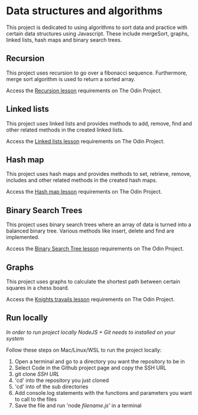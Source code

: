 # Data structures and algorithms

This project is dedicated to using algorithms to sort data and practice with certain data structures using Javascript. These include mergeSort, graphs, linked lists, hash maps and binary search trees.

## Recursion

This project uses recursion to go over a fibonacci sequence. Furthermore, merge sort algorithm is used to return a sorted array.

Access the [Recursion lesson](https://www.theodinproject.com/lessons/javascript-recursion) requirements on The Odin Project.

## Linked lists

This project uses linked lists and provides methods to add, remove, find and other related methods in the created linked lists.

Access the [Linked lists lesson](https://www.theodinproject.com/lessons/javascript-linked-lists) requirements on The Odin Project.

## Hash map

This project uses hash maps and provides methods to set, retrieve, remove, includes and other related methods in the created hash maps.

Access the [Hash map lesson](https://www.theodinproject.com/lessons/javascript-hashmap) requirements on The Odin Project.

## Binary Search Trees

This project uses binary search trees where an array of data is turned into a balanced binary tree. Various methods like insert, delete and find are implemented.

Access the [Binary Search Tree lesson](https://www.theodinproject.com/lessons/javascript-binary-search-trees) requirements on The Odin Project.

## Graphs

This project uses graphs to calculate the shortest path between certain squares in a chess board.

Access the [Knights travails lesson](https://www.theodinproject.com/lessons/javascript-knights-travails) requirements on The Odin Project.

## Run locally

*In order to run project locally NodeJS + Git needs to installed on your system*

Follow these steps on Mac/Linux/WSL to run the project locally:

1. Open a terminal and go to a directory you want the repository to be in
2. Select Code in the Github project page and copy the SSH URL
3. git clone *SSH URL*
4. 'cd' into the repository you just cloned
5. 'cd' into of the sub directories
6. Add console.log statements with the functions and parameters you want to call to the files
7. Save the file and run 'node *filename.js*' in a terminal
